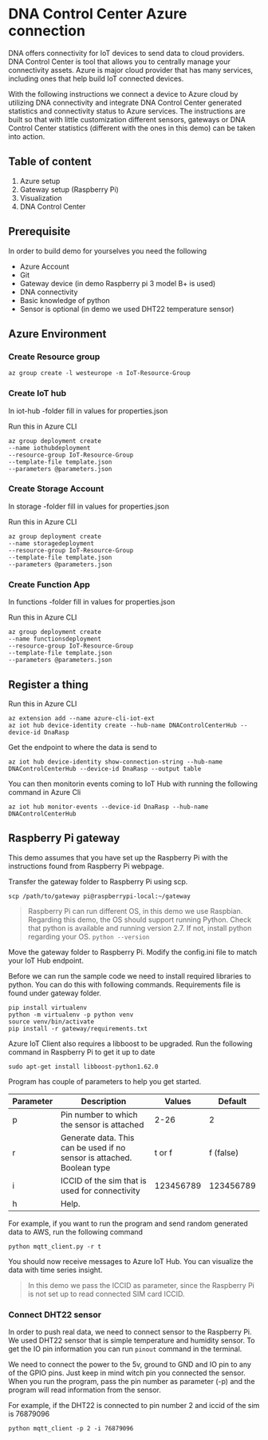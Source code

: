 # DNA Control Center Azure connection

DNA offers connectivity for IoT devices to send data to cloud providers. DNA Control Center is tool that allows you to centrally manage your connectivity assets. Azure is major cloud provider that has many services, including ones that help build IoT connected devices. 

With the following instructions we connect a device to Azure cloud by utilizing DNA connectivity and integrate DNA Control Center generated statistics and connectivity status to Azure services. The instructions are built so that with little customization different sensors, gateways or DNA Control Center statistics (different with the ones in this demo) can be taken into action.

## Table of content
1. Azure setup
2. Gateway setup (Raspberry Pi)
3. Visualization
4. DNA Control Center

## Prerequisite 

In order to build demo for yourselves you need the following
- Azure Account
- Git
- Gateway device (in demo Raspberry pi 3 model B+ is used)
- DNA connectivity
- Basic knowledge of python
- Sensor is optional (in demo we used DHT22 temperature sensor)

## Azure Environment

### Create Resource group
```
az group create -l westeurope -n IoT-Resource-Group
```
### Create IoT hub
In iot-hub -folder fill in values for properties.json

Run this in Azure CLI 
```
az group deployment create 
--name iothubdeployment
--resource-group IoT-Resource-Group
--template-file template.json
--parameters @parameters.json
```
### Create Storage Account
In storage -folder fill in values for properties.json

Run this in Azure CLI
```
az group deployment create 
--name storagedeployment
--resource-group IoT-Resource-Group
--template-file template.json
--parameters @parameters.json
```
### Create Function App
In functions -folder fill in values for properties.json

Run this in Azure CLI
```
az group deployment create 
--name functionsdeployment
--resource-group IoT-Resource-Group
--template-file template.json
--parameters @parameters.json
```
## Register a thing

Run this in Azure CLI
```
az extension add --name azure-cli-iot-ext
az iot hub device-identity create --hub-name DNAControlCenterHub --device-id DnaRasp
```

Get the endpoint to where the data is send to 
```
az iot hub device-identity show-connection-string --hub-name DNAControlCenterHub --device-id DnaRasp --output table
```

You can then monitorin events coming to IoT Hub with running the following command in Azure Cli
```
az iot hub monitor-events --device-id DnaRasp --hub-name DNAControlCenterHub
```

## Raspberry Pi gateway

This demo assumes that you have set up the Raspberry Pi with the instructions found from Raspberry Pi webpage. 

Transfer the gateway folder to Raspberry Pi using scp.
``` 
scp /path/to/gateway pi@raspberrypi-local:~/gateway
```

> Raspberry Pi can run different OS, in this demo we use Raspbian. Regarding this demo, the OS should support running Python. Check that python is available and running version 2.7. If not, install python regarding your OS. `python --version`

Move the gateway folder to Raspberry Pi. Modify the config.ini file to match your IoT Hub endpoint.

Before we can run the sample code we need to install required libraries to python. You can do this with following commands. Requirements file is found under gateway folder. 
```
pip install virtualenv
python -m virtualenv -p python venv
source venv/bin/activate
pip install -r gateway/requirements.txt
```

Azure IoT Client also requires a libboost to be upgraded. Run the following command in Raspberry Pi to get it up to date
``` 
sudo apt-get install libboost-python1.62.0
```

Program has couple of parameters to help you get started. 

Parameter | Description | Values | Default
--- | --- | --- | ---
p | Pin number to which the sensor is attached | 2-26 | 2
r | Generate data. This can be used if no sensor is attached. Boolean type | t or f | f (false)
i | ICCID of the sim that is used for connectivity | 123456789 | 123456789
h | Help. |  | 

For example, if you want to run the program and send random generated data to AWS, run the following command
```
python mqtt_client.py -r t
```

You should now receive messages to Azure IoT Hub. You can visualize the data with time series insight.

> In this demo we pass the ICCID as parameter, since the Raspberry Pi is not set up to read connected SIM card ICCID. 

### Connect DHT22 sensor

In order to push real data, we need to connect sensor to the Raspberry Pi. We used DHT22 sensor that is simple temperature and humidity sensor. To get the IO pin information you can run ``` pinout ``` command in the terminal.

We need to connect the power to the 5v, ground to GND and IO pin to any of the GPIO pins. Just keep in mind witch pin you connected the sensor. When you run the program, pass the pin number as parameter (-p) and the program will read information from the sensor. 

For example, if the DHT22 is connected to pin number 2 and iccid of the sim is 76879096
``` 
python mqtt_client -p 2 -i 76879096
```
